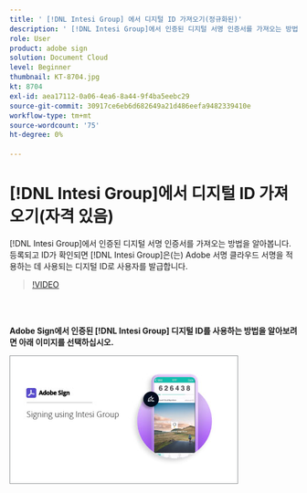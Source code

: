 ```yaml
---
title: ' [!DNL Intesi Group] 에서 디지털 ID 가져오기(정규화된)'
description: ' [!DNL Intesi Group]에서 인증된 디지털 서명 인증서를 가져오는 방법 알아보기'
role: User
product: adobe sign
solution: Document Cloud
level: Beginner
thumbnail: KT-8704.jpg
kt: 8704
exl-id: aea17112-0a06-4ea6-8a44-9f4ba5eebc29
source-git-commit: 30917ce6eb6d682649a21d486eefa9482339410e
workflow-type: tm+mt
source-wordcount: '75'
ht-degree: 0%

---
```


# [!DNL Intesi Group]에서 디지털 ID 가져오기(자격 있음)

[!DNL Intesi Group]에서 인증된 디지털 서명 인증서를 가져오는 방법을 알아봅니다. 등록되고 ID가 확인되면 [!DNL Intesi Group]은(는) Adobe 서명 클라우드 서명을 적용하는 데 사용되는 디지털 ID로 사용자를 발급합니다.

>[!VIDEO](https://video.tv.adobe.com/v/337064?hidetitle=true)

<br> 

**Adobe Sign에서 인증된  [!DNL Intesi Group] 디지털 ID를 사용하는 방법을 알아보려면 아래 이미지를 선택하십시오.**

[![image](assets/IntesiSign_400.png)](intesi-sign.md)
